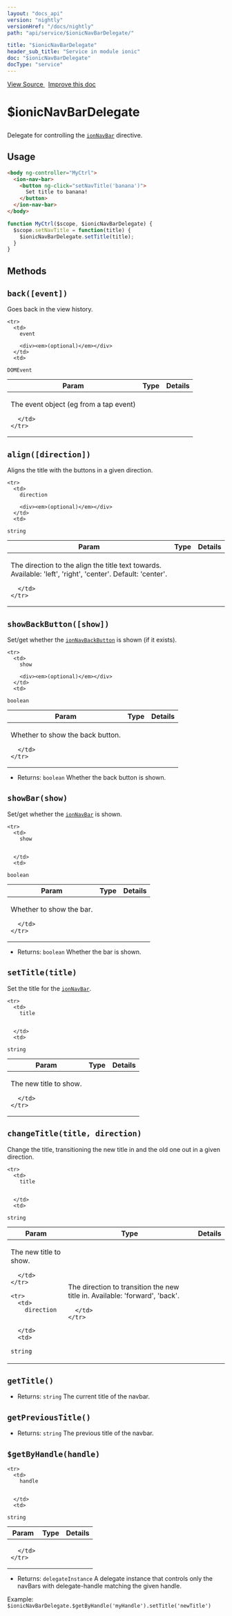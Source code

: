 ```yaml
---
layout: "docs_api"
version: "nightly"
versionHref: "/docs/nightly"
path: "api/service/$ionicNavBarDelegate/"

title: "$ionicNavBarDelegate"
header_sub_title: "Service in module ionic"
doc: "$ionicNavBarDelegate"
docType: "service"
---
```


<div class="improve-docs">
  <a href='http://github.com/driftyco/ionic/tree/master/js/angular/service/navBarDelegate.js#L2'>
    View Source
  </a>
  &nbsp;
  <a href='http://github.com/driftyco/ionic/edit/master/js/angular/service/navBarDelegate.js#L2'>
    Improve this doc
  </a>
</div>




<h1 class="api-title">

  $ionicNavBarDelegate



</h1>





Delegate for controlling the <a href="/docs/nightly/api/directive/ionNavBar/"><code>ionNavBar</code></a> directive.









## Usage
```html
<body ng-controller="MyCtrl">
  <ion-nav-bar>
    <button ng-click="setNavTitle('banana')">
      Set title to banana!
    </button>
  </ion-nav-bar>
</body>
```
```js
function MyCtrl($scope, $ionicNavBarDelegate) {
  $scope.setNavTitle = function(title) {
    $ionicNavBarDelegate.setTitle(title);
  }
}
```


  

  
## Methods

<div id="back"></div>
<h2>
  <code>back([event])</code>

</h2>

Goes back in the view history.



<table class="table" style="margin:0;">
  <thead>
    <tr>
      <th>Param</th>
      <th>Type</th>
      <th>Details</th>
    </tr>
  </thead>
  <tbody>
    
    <tr>
      <td>
        event
        
        <div><em>(optional)</em></div>
      </td>
      <td>
        
  <code>DOMEvent</code>
      </td>
      <td>
        <p>The event object (eg from a tap event)</p>

        
      </td>
    </tr>
    
  </tbody>
</table>









<div id="align"></div>
<h2>
  <code>align([direction])</code>

</h2>

Aligns the title with the buttons in a given direction.



<table class="table" style="margin:0;">
  <thead>
    <tr>
      <th>Param</th>
      <th>Type</th>
      <th>Details</th>
    </tr>
  </thead>
  <tbody>
    
    <tr>
      <td>
        direction
        
        <div><em>(optional)</em></div>
      </td>
      <td>
        
  <code>string</code>
      </td>
      <td>
        <p>The direction to the align the title text towards.
Available: &#39;left&#39;, &#39;right&#39;, &#39;center&#39;. Default: &#39;center&#39;.</p>

        
      </td>
    </tr>
    
  </tbody>
</table>









<div id="showBackButton"></div>
<h2>
  <code>showBackButton([show])</code>

</h2>

Set/get whether the <a href="/docs/nightly/api/directive/ionNavBackButton/"><code>ionNavBackButton</code></a> is shown
(if it exists).



<table class="table" style="margin:0;">
  <thead>
    <tr>
      <th>Param</th>
      <th>Type</th>
      <th>Details</th>
    </tr>
  </thead>
  <tbody>
    
    <tr>
      <td>
        show
        
        <div><em>(optional)</em></div>
      </td>
      <td>
        
  <code>boolean</code>
      </td>
      <td>
        <p>Whether to show the back button.</p>

        
      </td>
    </tr>
    
  </tbody>
</table>






* Returns: 
  <code>boolean</code> Whether the back button is shown.




<div id="showBar"></div>
<h2>
  <code>showBar(show)</code>

</h2>

Set/get whether the <a href="/docs/nightly/api/directive/ionNavBar/"><code>ionNavBar</code></a> is shown.



<table class="table" style="margin:0;">
  <thead>
    <tr>
      <th>Param</th>
      <th>Type</th>
      <th>Details</th>
    </tr>
  </thead>
  <tbody>
    
    <tr>
      <td>
        show
        
        
      </td>
      <td>
        
  <code>boolean</code>
      </td>
      <td>
        <p>Whether to show the bar.</p>

        
      </td>
    </tr>
    
  </tbody>
</table>






* Returns: 
  <code>boolean</code> Whether the bar is shown.




<div id="setTitle"></div>
<h2>
  <code>setTitle(title)</code>

</h2>

Set the title for the <a href="/docs/nightly/api/directive/ionNavBar/"><code>ionNavBar</code></a>.



<table class="table" style="margin:0;">
  <thead>
    <tr>
      <th>Param</th>
      <th>Type</th>
      <th>Details</th>
    </tr>
  </thead>
  <tbody>
    
    <tr>
      <td>
        title
        
        
      </td>
      <td>
        
  <code>string</code>
      </td>
      <td>
        <p>The new title to show.</p>

        
      </td>
    </tr>
    
  </tbody>
</table>









<div id="changeTitle"></div>
<h2>
  <code>changeTitle(title, direction)</code>

</h2>

Change the title, transitioning the new title in and the old one out in a given direction.



<table class="table" style="margin:0;">
  <thead>
    <tr>
      <th>Param</th>
      <th>Type</th>
      <th>Details</th>
    </tr>
  </thead>
  <tbody>
    
    <tr>
      <td>
        title
        
        
      </td>
      <td>
        
  <code>string</code>
      </td>
      <td>
        <p>The new title to show.</p>

        
      </td>
    </tr>
    
    <tr>
      <td>
        direction
        
        
      </td>
      <td>
        
  <code>string</code>
      </td>
      <td>
        <p>The direction to transition the new title in.
Available: &#39;forward&#39;, &#39;back&#39;.</p>

        
      </td>
    </tr>
    
  </tbody>
</table>









<div id="getTitle"></div>
<h2>
  <code>getTitle()</code>

</h2>








* Returns: 
  <code>string</code> The current title of the navbar.




<div id="getPreviousTitle"></div>
<h2>
  <code>getPreviousTitle()</code>

</h2>








* Returns: 
  <code>string</code> The previous title of the navbar.




<div id="$getByHandle"></div>
<h2>
  <code>$getByHandle(handle)</code>

</h2>





<table class="table" style="margin:0;">
  <thead>
    <tr>
      <th>Param</th>
      <th>Type</th>
      <th>Details</th>
    </tr>
  </thead>
  <tbody>
    
    <tr>
      <td>
        handle
        
        
      </td>
      <td>
        
  <code>string</code>
      </td>
      <td>
        
        
      </td>
    </tr>
    
  </tbody>
</table>






* Returns: 
   `delegateInstance` A delegate instance that controls only the
navBars with delegate-handle matching the given handle.

Example: `$ionicNavBarDelegate.$getByHandle('myHandle').setTitle('newTitle')`



  
  






